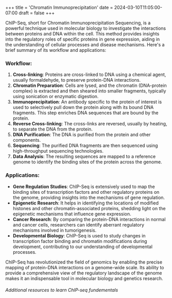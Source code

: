 +++
title = 'Chromatin Immunoprecipitation'
date = 2024-03-10T11:05:00-07:00
draft = false
+++

ChIP-Seq, short for Chromatin Immunoprecipitation Sequencing, is a powerful technique used in molecular biology to investigate the interactions between proteins and DNA within the cell. This method provides insights into the regulatory roles of specific proteins in gene expression, aiding in the understanding of cellular processes and disease mechanisms. Here's a brief summary of its workflow and applications:

### Workflow:
1. **Cross-linking**: Proteins are cross-linked to DNA using a chemical agent, usually formaldehyde, to preserve protein-DNA interactions.
2. **Chromatin Preparation**: Cells are lysed, and the chromatin (DNA-protein complex) is extracted and then sheared into smaller fragments, typically using sonication or enzymatic digestion.
3. **Immunoprecipitation**: An antibody specific to the protein of interest is used to selectively pull down the protein along with its bound DNA fragments. This step enriches DNA sequences that are bound by the protein.
4. **Reverse Cross-linking**: The cross-links are reversed, usually by heating, to separate the DNA from the protein.
5. **DNA Purification**: The DNA is purified from the protein and other components.
6. **Sequencing**: The purified DNA fragments are then sequenced using high-throughput sequencing technologies.
7. **Data Analysis**: The resulting sequences are mapped to a reference genome to identify the binding sites of the protein across the genome.

### Applications:
- **Gene Regulation Studies**: ChIP-Seq is extensively used to map the binding sites of transcription factors and other regulatory proteins on the genome, providing insights into the mechanisms of gene regulation.
- **Epigenetic Research**: It helps in identifying the locations of modified histones and other chromatin-associated proteins, shedding light on the epigenetic mechanisms that influence gene expression.
- **Cancer Research**: By comparing the protein-DNA interactions in normal and cancer cells, researchers can identify aberrant regulatory mechanisms involved in tumorigenesis.
- **Developmental Biology**: ChIP-Seq is used to study changes in transcription factor binding and chromatin modifications during development, contributing to our understanding of developmental processes.

ChIP-Seq has revolutionized the field of genomics by enabling the precise mapping of protein-DNA interactions on a genome-wide scale. Its ability to provide a comprehensive view of the regulatory landscape of the genome makes it an indispensable tool in molecular biology and genetics research.

###### Additional resources to learn ChIP-seq fundementals